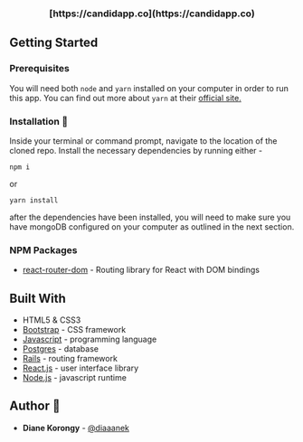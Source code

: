 
<h3 align="center"> [https://candidapp.co](https://candidapp.co) </h3>



## Getting Started

### Prerequisites
You will need both `node` and `yarn` installed on your computer in order to run this app. You can find out more about `yarn` at their [official site.](https://yarnpkg.com/lang/en/docs/install/)


### Installation :file_folder:
Inside your terminal or command prompt, navigate to the location of the cloned repo. Install the necessary dependencies by running either -
```
npm i
```
or
```
yarn install
```
after the dependencies have been installed, you will need to make sure you have mongoDB configured on your computer as outlined in the next section.

### NPM Packages
* [react-router-dom](https://www.npmjs.com/package/react-router-dom) - Routing library for React with DOM bindings


## Built With
* HTML5 & CSS3
* [Bootstrap](https://getbootstrap.com/) - CSS framework
* [Javascript](https://www.javascript.com/) - programming language
* [Postgres](https://www.postgres.com/) - database
* [Rails](https://rubyonrails.com/) - routing framework
* [React.js](https://reactjs.org/) - user interface library
* [Node.js](https://nodejs.org/en/) - javascript runtime

## Author :key:
* **Diane Korongy** - [@diaaanek](https://github.com/diaaanek)
